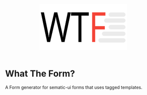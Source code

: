 <p align="center">
  <br /><br />
  <img src="./src/resources/logo.svg" alt="reas" height="150" />
  <br /><br />
</p>

# What The Form?

A Form generator for sematic-ui forms that uses tagged templates.
